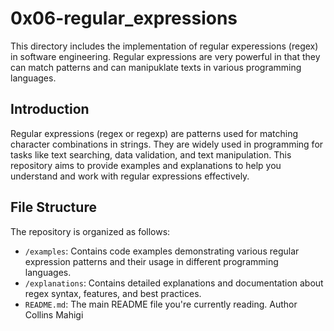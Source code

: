 # 0x06-regular_expressions

This directory includes the implementation of regular experessions (regex) in software engineering. Regular expressions are very powerful in
that they can match patterns and can manipuklate texts in various programming languages. 

## Introduction

Regular expressions (regex or regexp) are patterns used for matching character combinations in strings. They are widely used in programming for tasks like text searching, data validation, and text manipulation. This repository aims to provide examples and explanations to help you understand and work with regular expressions effectively.

## File Structure

The repository is organized as follows:

- `/examples`: Contains code examples demonstrating various regular expression patterns and their usage in different programming languages.
- `/explanations`: Contains detailed explanations and documentation about regex syntax, features, and best practices.
- `README.md`: The main README file you're currently reading.
Author
Collins Mahigi
